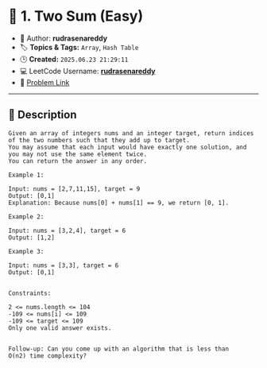 # 🚀 1. Two Sum (Easy)

- 👤 Author: **rudrasenareddy**
- 🏷️ **Topics & Tags:** `Array`, `Hash Table`
- 🕒 **Created:** `2025.06.23 21:29:11`
- 💻 LeetCode Username: **[rudrasenareddy](https://leetcode.com/rudrasenareddy/)**
- 🔗 [Problem Link](https://leetcode.com/problems/two-sum/)

---

## 📘 **Description**
```
Given an array of integers nums and an integer target, return indices of the two numbers such that they add up to target.
You may assume that each input would have exactly one solution, and you may not use the same element twice.
You can return the answer in any order.
 
Example 1:

Input: nums = [2,7,11,15], target = 9
Output: [0,1]
Explanation: Because nums[0] + nums[1] == 9, we return [0, 1].

Example 2:

Input: nums = [3,2,4], target = 6
Output: [1,2]

Example 3:

Input: nums = [3,3], target = 6
Output: [0,1]

 
Constraints:

2 <= nums.length <= 104
-109 <= nums[i] <= 109
-109 <= target <= 109
Only one valid answer exists.

 
Follow-up: Can you come up with an algorithm that is less than O(n2) time complexity?
```
